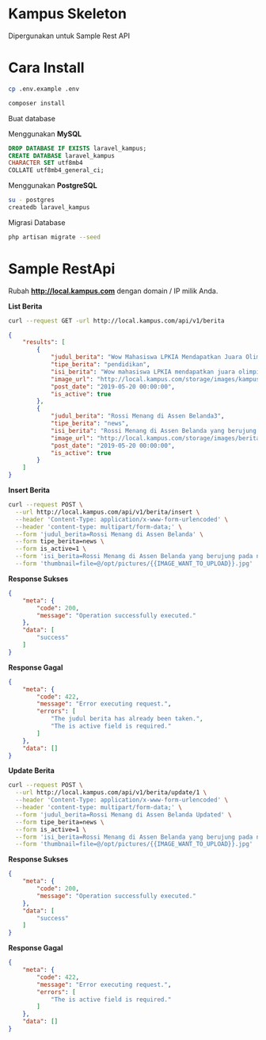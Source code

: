 # Kampus Skeleton

Dipergunakan untuk Sample Rest API

# Cara Install

```bash
cp .env.example .env

composer install
```

Buat database

Menggunakan **MySQL**

```sql
DROP DATABASE IF EXISTS laravel_kampus;
CREATE DATABASE laravel_kampus
CHARACTER SET utf8mb4
COLLATE utf8mb4_general_ci;
```

Menggunakan **PostgreSQL**

```bash
su - postgres
createdb laravel_kampus
```

Migrasi Database

```bash
php artisan migrate --seed
```

# Sample RestApi

Rubah **http://local.kampus.com** dengan domain / IP milik Anda.

**List Berita**

```bash
curl --request GET -url http://local.kampus.com/api/v1/berita
```

```json
{
    "results": [
        {
            "judul_berita": "Wow Mahasiswa LPKIA Mendapatkan Juara Olimpiade Teknologi",
            "tipe_berita": "pendidikan",
            "isi_berita": "Wow mahasiswa LPKIA mendapatkan juara olimpiade teknologi pada hari kamis 09 September 2019 yang diselengarakan oleh...",
            "image_url": "http://local.kampus.com/storage/images/kampus/lpkia.png",
            "post_date": "2019-05-20 00:00:00",
            "is_active": true
        },
        {
            "judul_berita": "Rossi Menang di Assen Belanda3",
            "tipe_berita": "news",
            "isi_berita": "Rossi Menang di Assen Belanda yang berujung pada naiknya peringkat kelasemen",
            "image_url": "http://local.kampus.com/storage/images/berita/7tY99ZJm2PaHlJ3QnqgVbOZPO0xmmi5wvmyl8mri.png",
            "post_date": "2019-05-20 00:00:00",
            "is_active": true
        }
    ]
}
```

**Insert Berita**

```bash
curl --request POST \
  --url http://local.kampus.com/api/v1/berita/insert \
  --header 'Content-Type: application/x-www-form-urlencoded' \
  --header 'content-type: multipart/form-data;' \
  --form 'judul_berita=Rossi Menang di Assen Belanda' \
  --form tipe_berita=news \
  --form is_active=1 \
  --form 'isi_berita=Rossi Menang di Assen Belanda yang berujung pada naiknya peringkat kelasemen' \
  --form 'thumbnail=file=@/opt/pictures/{{IMAGE_WANT_TO_UPLOAD}}.jpg'
```

**Response Sukses**

```json
{
    "meta": {
        "code": 200,
        "message": "Operation successfully executed."
    },
    "data": [
        "success"
    ]
}
```

**Response Gagal**

```json
{
    "meta": {
        "code": 422,
        "message": "Error executing request.",
        "errors": [
            "The judul berita has already been taken.",
            "The is active field is required."
        ]
    },
    "data": []
}
```

**Update Berita**

```bash
curl --request POST \
  --url http://local.kampus.com/api/v1/berita/update/1 \
  --header 'Content-Type: application/x-www-form-urlencoded' \
  --header 'content-type: multipart/form-data;' \
  --form 'judul_berita=Rossi Menang di Assen Belanda Updated' \
  --form tipe_berita=news \
  --form is_active=1 \
  --form 'isi_berita=Rossi Menang di Assen Belanda yang berujung pada naiknya peringkat kelasemen' \
  --form 'thumbnail=file=@/opt/pictures/{{IMAGE_WANT_TO_UPLOAD}}.jpg'
```

**Response Sukses**

```json
{
    "meta": {
        "code": 200,
        "message": "Operation successfully executed."
    },
    "data": [
        "success"
    ]
}
```

**Response Gagal**

```json
{
    "meta": {
        "code": 422,
        "message": "Error executing request.",
        "errors": [
            "The is active field is required."
        ]
    },
    "data": []
}
```